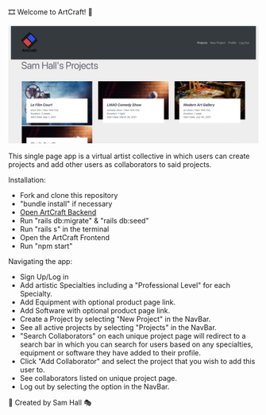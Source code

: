 
🎞 Welcome to ArtCraft! 🎨

![ArtCraft Projects Page](projectspage.png)

This single page app is a virtual artist collective in which users can create projects and add other users as collaborators to said projects.

Installation:
- Fork and clone this repository
- "bundle install" if necessary 
- [Open ArtCraft Backend](https://github.com/samhall330/ArtCraftBackend)
- Run "rails db:migrate" & "rails db:seed"
- Run "rails s" in the terminal 
- Open the ArtCraft Frontend
- Run "npm start" 

Navigating the app:
- Sign Up/Log in
- Add artistic Specialties including a "Professional Level" for each Specialty.
- Add Equipment with optional product page link.
- Add Software with optional product page link.
- Create a Project by selecting "New Project" in the NavBar.
- See all active projects by selecting "Projects" in the NavBar.
- "Search Collaborators" on each unique project page will redirect to a search bar in which you can search for users based on any specialties, equipment or software they have added to their profile.
- Click "Add Collaborator" and select the project that you wish to add this user to.
- See collaborators listed on unique project page.
- Log out by selecting the option in the NavBar.

🎤 Created by Sam Hall 🎭